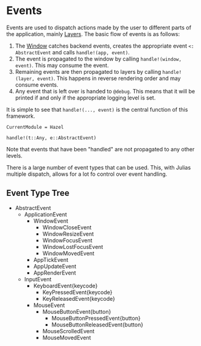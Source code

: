 # Events

Events are used to dispatch actions made by the user to different parts of the application, mainly [Layers](@ref). The basic flow of events is as follows:
1. The [Window](@ref) catches backend events, creates the appropriate event `<: AbstractEvent` and calls `handle!(app, event)`.
2. The event is propagated to the window by calling `handle!(window, event)`. This may consume the event.
3. Remaining events are then propagated to layers by calling `handle!(layer, event)`. This happens in reverse rendering order and may consume events.
4. Any event that is left over is handed to `@debug`. This means that it will be printed if and only if the appropriate logging level is set.

It is simple to see that `handle!(..., event)` is the central function of this framework.

```@meta
CurrentModule = Hazel
```

```@doc
handle!(t::Any, e::AbstractEvent)
```

Note that events that have been "handled" are not propagated to any other levels.

There is a large number of event types that can be used. This, with Julias multiple dispatch, allows for a lot fo control over event handling.

## Event Type Tree

* AbstractEvent
  * ApplicationEvent
    * WindowEvent
      * WindowCloseEvent
      * WindowResizeEvent
      * WindowFocusEvent
      * WindowLostFocusEvent
      * WindowMovedEvent
    * AppTickEvent
    * AppUpdateEvent
    * AppRenderEvent
  * InputEvent
    * KeyboardEvent{keycode}
      * KeyPressedEvent{keycode}
      * KeyReleasedEvent{keycode}
    * MouseEvent
      * MouseButtonEvent{button}
        * MouseButtonPressedEvent{button}
        * MouseButtonReleasedEvent{button}
      * MouseScrolledEvent
      * MouseMovedEvent
